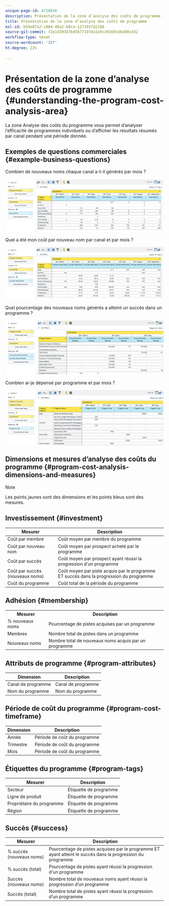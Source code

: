 ```yaml
---
unique-page-id: 4718636
description: Présentation de la zone d’analyse des coûts de programme - Documents Marketo - Documentation du produit
title: Présentation de la zone d’analyse des coûts de programme
exl-id: b59e07a2-c804-46a2-b0ca-127191fd2188
source-git-commit: 72e1d29347bd5b77107da1e9c30169cb6490c432
workflow-type: tm+mt
source-wordcount: '327'
ht-degree: 22%

---
```


# Présentation de la zone d’analyse des coûts de programme {#understanding-the-program-cost-analysis-area}

La zone Analyse des coûts du programme vous permet d’analyser l’efficacité de programmes individuels ou d’afficher les résultats résumés par canal pendant une période donnée.

## Exemples de questions commerciales {#example-business-questions}

Combien de nouveaux noms chaque canal a-t-il générés par mois ?

![](assets/image2015-5-6-14-3a13-3a47.png)

Quel a été mon coût par nouveau nom par canal et par mois ?

![](assets/image2015-5-6-14-3a16-3a28.png)

Quel pourcentage des nouveaux noms générés a atteint un succès dans un programme ?

![](assets/image2015-5-6-14-3a31-3a15.png)

Combien ai-je dépensé par programme et par mois ?

![](assets/image2015-5-6-14-3a36-3a34.png)

## Dimensions et mesures d’analyse des coûts du programme {#program-cost-analysis-dimensions-and-measures}

>[!NOTE]
>
>Les points jaunes sont des dimensions et les points bleus sont des mesures.

## Investissement {#investment}

| Mesurer | Description |
|---|---|
| Coût par membre | Coût moyen par membre du programme |
| Coût par nouveau nom | Coût moyen par prospect acheté par le programme |
| Coût par succès | Coût moyen par prospect ayant réussi la progression d&#39;un programme |
| Coût par succès (nouveaux noms) | Coût moyen par piste acquis par le programme ET succès dans la progression du programme |
| Coût du programme | Coût total de la période du programme |

## Adhésion {#membership}

<table> 
 <tbody> 
  <tr> 
   <th>Mesurer</th> 
   <th>Description</th> 
  </tr> 
  <tr> 
   <td>% nouveaux noms</td> 
   <td>Pourcentage de pistes acquises par un programme</td> 
  </tr> 
  <tr> 
   <td>Membres</td> 
   <td>Nombre total de pistes dans un programme</td> 
  </tr> 
  <tr> 
   <td>Nouveaux noms</td> 
   <td>Nombre total de nouveaux noms acquis par un programme</td> 
  </tr> 
 </tbody> 
</table>

## Attributs de programme {#program-attributes}

| Dimension | Description |
|---|---|
| Canal de programme | Canal de programme |
| Nom du programme | Nom du programme |

## Période de coût du programme {#program-cost-timeframe}

| Dimension | Description |
|---|---|
| Année | Période de coût du programme |
| Trimestre | Période de coût du programme |
| Mois | Période de coût du programme |

## Étiquettes du programme {#program-tags}

| Mesurer | Description |
|---|---|
| Secteur | Étiquette de programme |
| Ligne de produit | Étiquette de programme |
| Propriétaire du programme | Étiquette de programme |
| Région | Étiquette de programme |

## Succès {#success}

| Mesurer | Description |
|---|---|
| % succès (nouveaux noms) | Pourcentage de pistes acquises par le programme ET ayant atteint le succès dans la progression du programme |
| % succès (total) | Pourcentage de pistes ayant réussi la progression d&#39;un programme |
| Succès (nouveaux noms) | Nombre total de nouveaux noms ayant réussi la progression d’un programme |
| Succès (total) | Nombre total de pistes ayant réussi la progression d’un programme |
